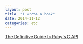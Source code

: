 ```yaml
---
layout: post
title: "I wrote a book"
date: 2014-11-12
categories: etc
---
```


[The Definitive Guide to Ruby's C API](http://silverhammermba.github.io/emberb/)
